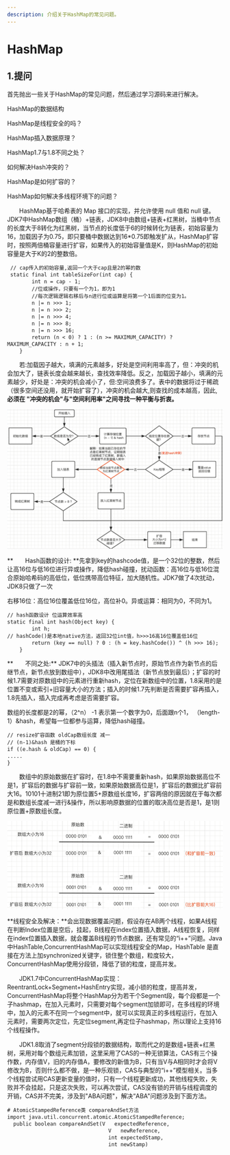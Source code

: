 ```yaml
---
description: 介绍关于HashMap的常见问题。
---
```


# HashMap

## 1.提问

首先抛出一些关于HashMap的常见问题，然后通过学习源码来进行解决。

HashMap的数据结构

HashMap是线程安全的吗？

HashMap插入数据原理？

HashMap1.7与1.8不同之处？

如何解决Hash冲突的？

HashMap是如何扩容的？

HashMap如何解决多线程环境下的问题？

　　HashMap基于哈希表的 Map 接口的实现，并允许使用 null 值和 null 键。JDK7中HashMap数组（桶）+链表，JDK8中由数组+链表+红黑树，当桶中节点的长度大于8转化为红黑树，当节点的长度低于6的时候转化为链表，初始容量为16，加载因子为0.75，即只要桶中数据达到16\*0.75即触发扩从，HashMap扩容时，按照两倍桶容量进行扩容，如果传入的初始容量值是K，则HashMap的初始容量是大于K的2的整数倍。

```
 // cap传入的初始容量,返回一个大于cap且是2的幂的数
 static final int tableSizeFor(int cap) {
        int n = cap - 1;
        //位或操作，只要有一个为1，即为1
        //每次逻辑逻辑右移后与n进行位或运算是将第一个1后面的位变为1。
        n |= n >>> 1;
        n |= n >>> 2;
        n |= n >>> 4;
        n |= n >>> 8;
        n |= n >>> 16;
        return (n < 0) ? 1 : (n >= MAXIMUM_CAPACITY) ? MAXIMUM_CAPACITY : n + 1;
    }
```

　　若:加载因子越大，填满的元素越多，好处是空间利用率高了，但：冲突的机会加大了，链表长度会越来越长，查找效率降低。反之，加载因子越小，填满的元素越少，好处是：冲突的机会减小了，但:空间浪费多了。表中的数据将过于稀疏（很多空间还没用，就开始扩容了），冲突的机会越大,则查找的成本越高，因此,**必须在 "冲突的机会"与"空间利用率"之间寻找一种平衡与折衷。**

![插入元素流程图](<../.gitbook/assets/image (27).png>)

**　　Hash函数的设计: **先拿到key的hashcode值，是一个32位的整数，然后让高16位与低16位进行异或操作，降低hash碰撞，扰动函数：高16位与低16位混合原始哈希码的高低位，低位携带高位特征，加大随机性。JDK7做了4次扰动，JDK8只做了一次

右移16位：高位16位覆盖低位16位，高位补0。异或运算：相同为0，不同为1。

```
// hash函数设计 位运算效率高 
static final int hash(Object key) {
        int h;
// hashCode()是本地native方法，返回32位int值，h>>>16高16位覆盖低16位         
        return (key == null) ? 0 : (h = key.hashCode()) ^ (h >>> 16);
    }
```

**　　不同之处:**  JDK7中的头插法（插入新节点时，原始节点作为新节点的后继节点，新节点放到数组中），JDK8中改用尾插法（新节点放到最后）；扩容的时候1.7需要对原数组中的元素进行重新hash，定位在新数组中的位置，1.8采用的是位置不变或索引+旧容量大小的方法；插入的时候1.7先判断是否需要扩容再插入，1.8先插入，插入完成再考虑是否需要扩容。

数组的长度都是2的幂，（2^n） -1 表示第一个数字为0，后面跟n个1， （length-1）\&hash，希望每一位都参与运算，降低hash碰撞。

```
// resize扩容函数 oldCap数组长度 减一
// (n-1)&hash 是桶的下标
if ((e.hash & oldCap) == 0) {
.....
}
```

　　数组中的原始数据在扩容时，在1.8中不需要重新hash，如果原始数据高位不是1，扩容后的数据与扩容前一致，如果原始数据高位是1，扩容后的数据比扩容前大16。10101十进制21即为原位置5+原数组长度16，扩容两倍的原因就在于每次都是和数组长度减一进行&操作，所以影响原数据的位置的取决高位是否是1，是1则原位置+原数组长度。

![扩容元素位置分析图](<../.gitbook/assets/image (28).png>)

**线程安全及解决：**会出现数据覆盖问题，假设存在AB两个线程，如果A线程在判断Index位置是空后，挂起，B线程在index位置插入数据，A线程恢复，同样在index位置插入数据，就会覆盖B线程的节点数据，还有常见的“i++”问题。Java中HashTable,ConcurrentHashMap可以实现线程安全的Map，HashTable 是直接在方法上加synchronized关键字，锁住整个数组，粒度较大，ConcurrentHashMap使用分段锁，降低了锁的粒度，提高并发。

　　JDK1.7中ConcurrentHashMap实现：ReentrantLock+Segment+HashEntry实现，减小锁的粒度，提高并发，ConcurrentHashMap将整个HashMap分为若干个Segment段，每个段都是一个子hashmap，在加入元素时，只需要对每个segment加锁即可，在多线程的环境中，加入的元素不在同一个segment中，就可以实现真正的多线程运行，在加入元素时，需要两次定位，先定位segment,再定位子hashmap，所以理论上支持16个线程操作。

　　JDK1.8取消了segment分段锁的数据结构，取而代之的是数组+链表+红黑树，采用对每个数组元素加锁，这里采用了CAS的一种无锁算法，CAS有三个操作数，内存值V，旧的内存值A，要修改的新值为B，只有当V与A相同时才会将V修改为B，否则什么都不做，是一种乐观锁，CAS与典型的“i++”模型相关。当多个线程尝试用CAS更新变量的值时，只有一个线程更新成功，其他线程失败，失败并不会挂起，只是这次失败，可以再次尝试，CAS没有锁的开销与线程调度的开销，CAS并不完美，涉及到"ABA问题"，解决“ABA"问题涉及到下面方法。

```
# AtomicStampedReference类 compareAndSet方法
import java.util.concurrent.atomic.AtomicStampedReference;
  public boolean compareAndSet(V   expectedReference,
                                 V   newReference,
                                 int expectedStamp,
                                 int newStamp)
```



